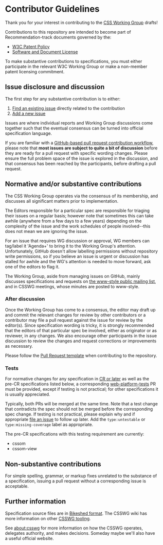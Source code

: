 # Contributor Guidelines

Thank you for your interest in contributing to the [CSS Working Group](https://www.w3.org/Style/CSS/) 
drafts!

Contributions to this repository are intended to become part of Recommendation-track 
documents governed by the: 

  * [W3C Patent Policy](https://www.w3.org/Consortium/Patent-Policy-20200915/)
  * [Software and Document License](https://www.w3.org/Consortium/Legal/copyright-software)

To make substantive contributions to specifications, you must either participate
in the relevant W3C Working Group or make a non-member patent licensing commitment.

## Issue disclosure and discussion

The first step for any substantive contribution is to either:

  1. [Find an existing issue](https://github.com/w3c/csswg-drafts/issues) directly related to the contribution
  2. [Add a new issue](https://github.com/w3c/csswg-drafts/issues/new)

Issues are where individual reports and Working Group discussions come together such 
that the eventual consensus can be turned into official specification language.

If you are familiar with a [GitHub-based pull request contribution workflow](https://help.github.com/articles/about-pull-requests/), 
please note that **most issues are subject to quite a bit of discussion** before 
they are ready for a pull request with specific wording changes. Please ensure
the full problem space of the issue is explored in the discussion, and that
consensus has been reached by the participants, before drafting a pull request.

## Normative and/or substantive contributions

The CSS Working Group operates via the consensus of its membership, and discusses 
all significant matters prior to implementation.

The Editors responsible for a particular spec are responsible for triaging their
issues on a regular basis; however note that sometimes this can take awhile
(anywhere from a few days to a few years) depending on the complexity of the
issue and the work schedules of people involved--this does not mean we are
ignoring the issue.

For an issue that requires WG discussion or approval, WG members can tag/label
it 'Agenda+' to bring it to the Working Group's attention. Unfortunately,
GitHub doesn't allow labelling permissions without repository write permissions,
so if you believe an issue is urgent or discussion has stalled for awhile and
the WG's attention is needed to move forward, ask one of the editors to flag it.

The Working Group, aside from managing issues on GitHub, mainly discusses
specifications and requests on [the www-style public mailing list](https://lists.w3.org/Archives/Public/www-style/),
and in CSSWG meetings, whose minutes are posted to www-style.

### After discussion

Once the Working Group has come to a consensus, the editor may draft up and
commit the relevant changes for review by other contributors or a contributor
may file a pull request against the issue for review by the editor(s). Since
specification wording is tricky, it is strongly recommended that the editors
of that particular spec be involved, either as originator or as reviewer, in
any changes. We also encourage other participants in the issue discussion to
review the changes and request corrections or improvements as necessary.

Please follow the [Pull Request template](https://github.com/w3c/csswg-drafts/blob/master/.github/PULL_REQUEST_TEMPLATE.md) 
when contributing to the repository.

### Tests

For normative changes for any specification in
[CR or later](https://www.w3.org/Style/CSS/current-work) as well as the pre-CR specifications listed
below, a corresponding [web-platform-tests](https://github.com/web-platform-tests/wpt) PR must be
provided, except if testing is not practical; for other specifications it is usually appreciated.

Typically, both PRs will be merged at the same time. Note that a test change that contradicts the
spec should not be merged before the corresponding spec change. If testing is not practical, please
explain why and if appropriate [file an issue](https://github.com/web-platform-tests/wpt/issues/new)
to follow up later. Add the `type:untestable` or `type:missing-coverage` label as appropriate.

The pre-CR specifications with this testing requirement are currently:

  * cssom
  * cssom-view

## Non-substantive contributions

For simple spelling, grammar, or markup fixes unrelated to the substance of a
specification, issuing a pull request without a corresponding issue is acceptable.

## Further information

Specification source files are in [Bikeshed format](https://tabatkins.github.io/bikeshed/).
The CSSWG wiki has more information on other [CSSWG tooling](https://wiki.csswg.org/tools).

See [about:csswg](http://fantasai.inkedblade.net/weblog/2011/inside-csswg/)
for more information on how the CSSWG operates, delegates authority, and
makes decisions. Someday maybe we'll also have a useful official website.
